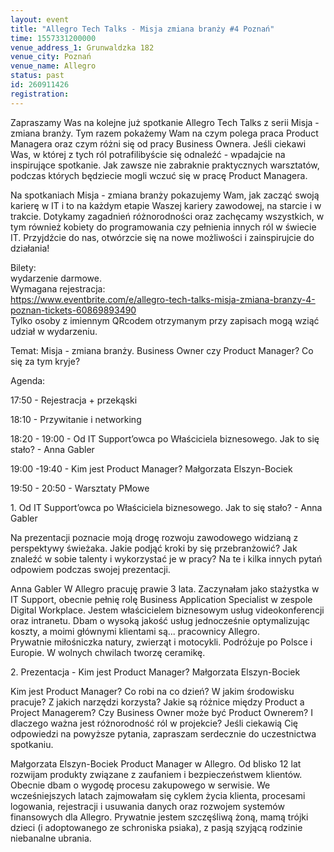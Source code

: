 ```yaml
---
layout: event
title: "Allegro Tech Talks - Misja zmiana branży #4 Poznań"
time: 1557331200000
venue_address_1: Grunwaldzka 182
venue_city: Poznań
venue_name: Allegro
status: past
id: 260911426
registration: 
---
```


<p>Zapraszamy Was na kolejne już spotkanie Allegro Tech Talks z serii Misja - zmiana branży. Tym razem pokażemy Wam na czym polega praca Product Managera oraz czym różni się od pracy Business Ownera. Jeśli ciekawi Was, w której z tych ról potrafilibyście się odnaleźć - wpadajcie na inspirujące spotkanie. Jak zawsze nie zabraknie praktycznych warsztatów, podczas których będziecie mogli wczuć się w pracę Product Managera.</p>
<p>Na spotkaniach Misja - zmiana branży pokazujemy Wam, jak zacząć swoją karierę w IT i to na każdym etapie Waszej kariery zawodowej, na starcie i w trakcie. Dotykamy zagadnień różnorodności oraz zachęcamy wszystkich, w tym również kobiety do programowania czy pełnienia innych ról w świecie IT. Przyjdźcie do nas, otwórzcie się na nowe możliwości i zainspirujcie do działania!</p>
<p>Bilety:<br />wydarzenie darmowe.<br />Wymagana rejestracja:<br /><a href="https://www.eventbrite.com/e/allegro-tech-talks-misja-zmiana-branzy-4-poznan-tickets-60869893490" class="linkified">https://www.eventbrite.com/e/allegro-tech-talks-misja-zmiana-branzy-4-poznan-tickets-60869893490</a><br />Tylko osoby z imiennym QRcodem otrzymanym przy zapisach mogą wziąć udział w wydarzeniu.</p>
<p>Temat: Misja - zmiana branży. Business Owner czy Product Manager? Co się za tym kryje?</p>
<p>Agenda:</p>
<p>17:50 - Rejestracja + przekąski</p>
<p>18:10 - Przywitanie i networking</p>
<p>18:20 - 19:00 - Od IT Support’owca po Właściciela biznesowego. Jak to się stało? - Anna Gabler</p>
<p>19:00 -19:40 - Kim jest Product Manager? Małgorzata Elszyn-Bociek</p>
<p>19:50 - 20:50 - Warsztaty PMowe</p>
<p>1. Od IT Support’owca po Właściciela biznesowego. Jak to się stało? - Anna Gabler</p>
<p>Na prezentacji poznacie moją drogę rozwoju zawodowego widzianą z perspektywy świeżaka. Jakie podjąć kroki by się przebranżowić? Jak znaleźć w sobie talenty i wykorzystać je w pracy? Na te i kilka innych pytań odpowiem podczas swojej prezentacji.</p>
<p>Anna Gabler W Allegro pracuję prawie 3 lata. Zaczynałam jako stażystka w IT Support, obecnie pełnię rolę Business Application Specialist w zespole Digital Workplace. Jestem właścicielem biznesowym usług videokonferencji oraz intranetu. Dbam o wysoką jakość usług jednocześnie optymalizując koszty, a moimi głównymi klientami są... pracownicy Allegro.<br />Prywatnie miłośniczka natury, zwierząt i motocykli. Podróżuje po Polsce i Europie. W wolnych chwilach tworzę ceramikę.</p>
<p>2. Prezentacja - Kim jest Product Manager? Małgorzata Elszyn-Bociek</p>
<p>Kim jest Product Manager? Co robi na co dzień? W jakim środowisku pracuje? Z jakich narzędzi korzysta? Jakie są różnice między Product a Project Managerem? Czy Business Owner może być Product Ownerem? I dlaczego ważna jest różnorodność ról w projekcie? Jeśli ciekawią Cię odpowiedzi na powyższe pytania, zapraszam serdecznie do uczestnictwa spotkaniu.</p>
<p>Małgorzata Elszyn-Bociek Product Manager w Allegro. Od blisko 12 lat rozwijam produkty związane z zaufaniem i bezpieczeństwem klientów. Obecnie dbam o wygodę procesu zakupowego w serwisie. We wcześniejszych latach zajmowałam się cyklem życia klienta, procesami logowania, rejestracji i usuwania danych oraz rozwojem systemów finansowych dla Allegro. Prywatnie jestem szczęśliwą żoną, mamą trójki dzieci (i adoptowanego ze schroniska psiaka), z pasją szyjącą rodzinie niebanalne ubrania.</p>
